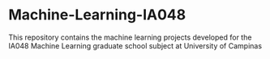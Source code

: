 # Machine-Learning-IA048
This repository contains the machine learning projects developed for the IA048 Machine Learning graduate school subject at University of Campinas
